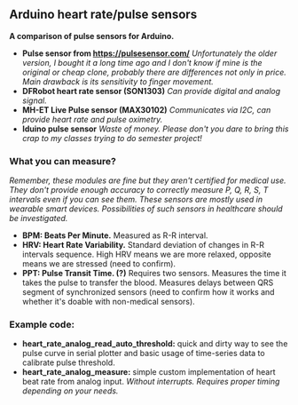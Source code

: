 ## Arduino heart rate/pulse sensors
**A comparison of pulse sensors for Arduino.**
- **Pulse sensor from https://pulsesensor.com/** *Unfortunately the older version, I bought it a long time ago and I don't know if mine is the original or cheap clone, probably there are differences not only in price. Main drawback is its sensitivity to finger movement.*
- **DFRobot heart rate sensor (SON1303)** *Can provide digital and analog signal.*
- **MH-ET Live Pulse sensor (MAX30102)** *Communicates via I2C, can provide heart rate and pulse oximetry.*
- **Iduino pulse sensor** *Waste of money. Please don't you dare to bring this crap to my classes trying to do semester project!*

### What you can measure?
*Remember, these modules are fine but they aren't certified for medical use. They don't provide enough accuracy to correctly measure P, Q, R, S, T intervals even if you can see them. These sensors are mostly used in wearable smart devices. Possibilities of such sensors in healthcare should be investigated.*
- **BPM: Beats Per Minute.** Measured as R-R interval.
- **HRV: Heart Rate Variability.** Standard deviation of changes in R-R intervals sequence. High HRV means we are more relaxed, opposite means we are stressed (need to confirm).
- **PPT: Pulse Transit Time. (?)** Requires two sensors. Measures the time it takes the pulse to transfer the blood. Measures delays between QRS segment of synchronized sensors (need to confirm how it works and whether it's doable with non-medical sensors).

### Example code:
- **heart_rate_analog_read_auto_threshold:** quick and dirty way to see the pulse curve in serial plotter and basic usage of time-series data to calibrate pulse threshold.
- **heart_rate_analog_measure:** simple custom implementation of heart beat rate from analog input. *Without interrupts. Requires proper timing depending on your needs.*